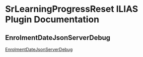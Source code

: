 # SrLearningProgressReset ILIAS Plugin Documentation

## EnrolmentDateJsonServerDebug
[EnrolmentDateJsonServerDebug](../EnrolmentDateJsonServerDebug/README.md)
